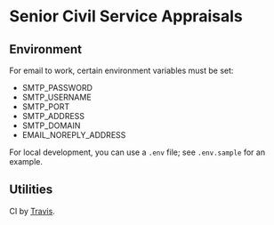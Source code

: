 # Senior Civil Service Appraisals

## Environment

For email to work, certain environment variables must be set:

* SMTP_PASSWORD
* SMTP_USERNAME
* SMTP_PORT
* SMTP_ADDRESS
* SMTP_DOMAIN
* EMAIL_NOREPLY_ADDRESS

For local development, you can use a `.env` file; see `.env.sample` for an
example.

## Utilities

CI by [Travis](https://travis-ci.org/ministryofjustice/scs_appraisals).
